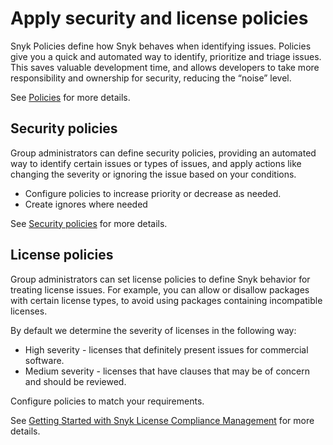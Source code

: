 # Apply security and license policies

Snyk Policies define how Snyk behaves when identifying issues. Policies give you a quick and automated way to identify, prioritize and triage issues. This saves valuable development time, and allows developers to take more responsibility and ownership for security, reducing the “noise” level.

See [Policies](../../../manage-issues/policies/) for more details.

## Security policies

Group administrators can define security policies, providing an automated way to identify certain issues or types of issues, and apply actions like changing the severity or ignoring the issue based on your conditions.&#x20;

* Configure policies to increase priority or decrease as needed.&#x20;
* Create ignores where needed

See [Security policies](../../../manage-issues/policies/security-policies/) for more details.

## License policies

Group administrators can set license policies to define Snyk behavior for treating license issues. For example, you can allow or disallow packages with certain license types, to avoid using packages containing incompatible licenses.

By default we determine the severity of licenses in the following way:

* High severity - licenses that definitely present issues for commercial software.
* Medium severity - licenses that have clauses that may be of concern and should be reviewed.

Configure policies to match your requirements.

See [Getting Started with Snyk License Compliance Management](../../../scan-with-snyk/start-scanning-using-the-cli-web-ui-or-api/scan-open-source-libraries-and-licenses/snyk-license-compliance-management.md) for more details.







